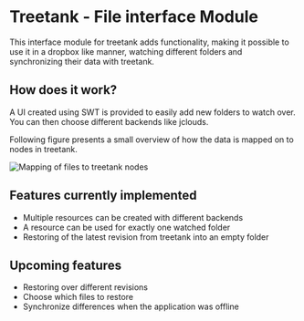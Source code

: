 # Treetank - File interface Module


This interface module for treetank adds functionality, making it possible to use it in a dropbox like manner, watching
different folders and synchronizing their data with treetank.

## How does it work?

A UI created using SWT is provided to easily add new folders to watch over. You can then choose different
backends like jclouds.

Following figure presents a small overview of how the data is mapped on to nodes in treetank.

![Mapping of files to treetank nodes](images/filelistener-mapping.png "Mapping of files to treetank nodes")

## Features currently implemented

* Multiple resources can be created with different backends
* A resource can be used for exactly one watched folder
* Restoring of the latest revision from treetank into an empty folder

## Upcoming features

* Restoring over different revisions
* Choose which files to restore
* Synchronize differences when the application was offline